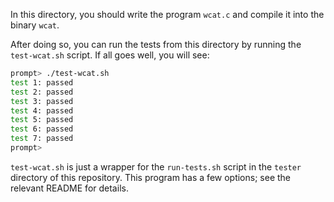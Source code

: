 
In this directory, you should write the program `wcat.c` and compile it into
the binary `wcat`.

After doing so, you can run the tests from this directory by running the
`test-wcat.sh` script. If all goes well, you will see:

```sh
prompt> ./test-wcat.sh
test 1: passed
test 2: passed
test 3: passed
test 4: passed
test 5: passed
test 6: passed
test 7: passed
prompt>
```

`test-wcat.sh` is just a wrapper for the `run-tests.sh` script in the `tester`
directory of this repository. This program has a few options; see the relevant
README for details.


